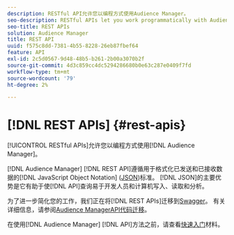 ```yaml
---
description: RESTful API允许您以编程方式使用Audience Manager。
seo-description: RESTful APIs let you work programmatically with Audience Manager.
seo-title: REST APIs
solution: Audience Manager
title: REST API
uuid: f575c8dd-7381-4b55-8228-26eb87fbef64
feature: API
exl-id: 2c5d0567-9d48-48b5-b261-2b00a3070b2f
source-git-commit: 4d3c859cc4dc5294286680b0e63c287e0409f7fd
workflow-type: tm+mt
source-wordcount: '79'
ht-degree: 2%

---
```


# [!DNL REST APIs] {#rest-apis}

[!UICONTROL RESTful APIs]允许您以编程方式使用[!DNL Audience Manager]。

[!DNL Audience Manager] [!DNL REST API]遵循用于格式化已发送和已接收数据的[!DNL JavaScript Object Notation] ([JSON](https://www.json.org/))标准。 [!DNL JSON]的主要优势是它有助于使[!DNL API]查询易于开发人员和计算机写入、读取和分析。

为了进一步简化您的工作，我们正在将[!DNL REST APIs]迁移到[Swagger](https://swagger.io/solutions/api-documentation/)。 有关详细信息，请参阅[Audience ManagerAPI代码迁移](/help/using/api/api-swagger-migration.md)。

在使用[!DNL Audience Manager] [!DNL API]方法之前，请查看[快速入门](../../api/rest-api-main/aam-api-getting-started.md#getting-started-with-rest-apis)材料。
